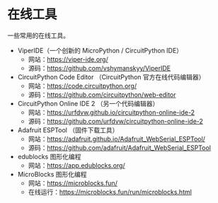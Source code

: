 # 在线工具

一些常用的在线工具。

-  ViperIDE（一个创新的 MicroPython / CircuitPython IDE）
	- 网站：https://viper-ide.org/ 
	- 源码：https://github.com/vshymanskyy/ViperIDE 
- CircuitPython Code Editor （CircuitPython 官方在线代码编辑器）
	- 网站：https://code.circuitpython.org/ 
	- 源码：https://github.com/circuitpython/web-editor 
- CircuitPython Online IDE 2 （另一个代码编辑器）
	- 网站：https://urfdvw.github.io/circuitpython-online-ide-2 
	- 源码：https://github.com/urfdvw/circuitpython-online-ide-2 
- Adafruit ESPTool （固件下载工具）
	- 网站：https://adafruit.github.io/Adafruit_WebSerial_ESPTool/ 
	- 源码：https://github.com/adafruit/Adafruit_WebSerial_ESPTool
- edublocks 图形化编程
	- 网站：https://app.edublocks.org/
- MicroBlocks 图形化编程
	- 网站：https://microblocks.fun/ 
	- 在线运行：https://microblocks.fun/run/microblocks.html 
